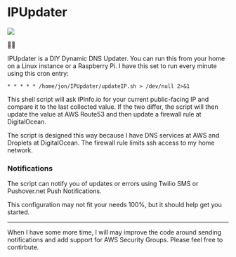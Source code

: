 # IPUpdater

![](https://img.shields.io/badge/kinda-%20useful-blue) 

:man_shrugging:

IPUpdater is a DIY Dynamic DNS Updater.  You can run this from your home on a Linux instance or a Raspberry Pi.  I have this set to run every minute using this cron entry:

```* * * * * /home/jon/IPUpdater/updateIP.sh > /dev/null 2>&1```

This shell script will ask IPInfo.io for your current public-facing IP and compare it to the last collected value. If the two differ, the script will then update the value at AWS Route53 and then update a firewall rule at DigitalOcean.

The script is designed this way because I have DNS services at AWS and Droplets at DigitalOcean.  The firewall rule limits ssh access to my home network.

### Notifications

The script can notify you of updates or errors using Twilio SMS or Pushover.net Push Notifications.

This configuration may not fit your needs 100%, but it should help get you started.

----

When I have some more time, I will may improve the code around sending notifications and add support for AWS Security Groups.  Please feel free to contirbute.